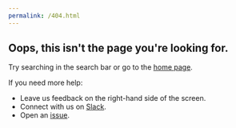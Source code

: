 ```yaml
---
permalink: /404.html
---
```


## Oops, this isn't the page you're looking for. 

Try searching in the search bar or go to the [home page](https://docs.opensearch.org/latest/).

If you need more help:

* Leave us feedback on the right-hand side of the screen.
* Connect with us on [Slack](https://opensearch.org/slack.html).
* Open an [issue](https://github.com/opensearch-project/documentation-website/issues/new/choose).
